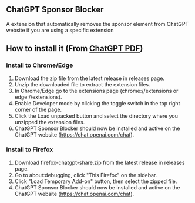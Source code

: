 ## ChatGPT Sponsor Blocker
A extension that automatically removes the sponsor element from ChatGPT website if you are using a specific extension

## How to install it (From [ChatGPT PDF](https://github.com/liady/ChatGPT-pdf))
### Install to Chrome/Edge
1. Download the zip file from the latest release in releases page.
2. Unzip the downloaded file to extract the extension files.
3. In Chrome/Edge go to the extensions page (chrome://extensions or edge://extensions).
4. Enable Developer mode by clicking the toggle switch in the top right corner of the page.
5. Click the Load unpacked button and select the directory where you unzipped the extension files.
6. ChatGPT Sponsor Blocker should now be installed and active on the ChatGPT website (https://chat.openai.com/chat).

### Install to Firefox
1. Download firefox-chatgpt-share.zip from the latest release in releases page.
2. Go to about:debugging, click "This Firefox" on the sidebar.
3. Click "Load Temporary Add-on" button, then select the zipped file.
4. ChatGPT Sponsor Blocker should now be installed and active on the ChatGPT website (https://chat.openai.com/chat).
